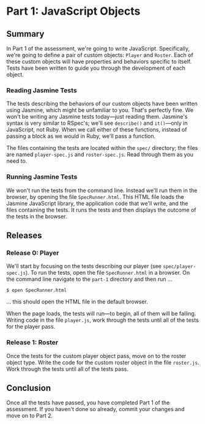 # Part 1: JavaScript Objects
## Summary
In Part 1 of the assessment, we're going to write JavaScript.  Specifically, we're going to define a pair of custom objects:  `Player` and `Roster`.  Each of these custom objects will have properties and behaviors specific to itself.  Tests have been written to guide you through the development of each object.

### Reading Jasmine Tests
The tests describing the behaviors of our custom objects have been written using Jasmine, which might be unfamiliar to you.  That's perfectly fine.  We won't be writing any Jasmine tests today—just reading them.  Jasmine's syntax is very similar to RSpec's; we'll see `describe()` and `it()`—only in JavaScript, not Ruby.  When we call either of these functions, instead of passing a block as we would in Ruby, we'll pass a function.

The files containing the tests are located within the `spec/` directory; the files are named `player-spec.js` and `roster-spec.js`.  Read through them as you need to.

### Running Jasmine Tests
We won't run the tests from the command line.  Instead we'll run them in the browser, by opening the file `SpecRunner.html`.  This HTML file loads the Jasmine JavaScript library, the application code that we'll write, and the files containing the tests.  It runs the tests and then displays the outcome of the tests in the browser.

## Releases
### Release 0: Player
We'll start by focusing on the tests describing our player (see `spec/player-spec.js`).  To run the tests, open the file `SpecRunner.html` in a browser. On the command line navigate to the `part-1` directory and then run ...

```
$ open SpecRunner.html
```
... this should open the HTML file in the default browser.

When the page loads, the tests will run—to begin, all of them will be failing.  Writing code in the file `player.js`, work through the tests until all of the tests for the player pass.

### Release 1: Roster
Once the tests for the custom player object pass, move on to the roster object type.  Write the code for the custom roster object in the file `roster.js`.  Work through the tests until all of the tests pass.

## Conclusion
Once all the tests have passed, you have completed Part 1 of the assessment. If you haven't done so already, commit your changes and move on to Part 2.
